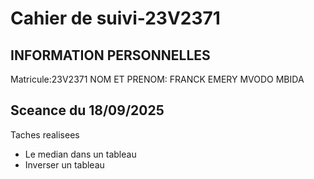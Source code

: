 # Cahier de suivi-23V2371 

## INFORMATION PERSONNELLES
Matricule:23V2371
NOM ET PRENOM: FRANCK EMERY MVODO MBIDA

## Sceance du 18/09/2025
Taches realisees
- Le median dans un tableau
- Inverser un tableau
